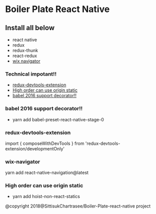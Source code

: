 # Boiler Plate React Native

## Install all below
* react native
* redux
* redux-thunk
* react-redux
* [wix navigator](#wix-navigator)

### Technical impotant!!
* [redux-devtools-extension](#redux-devtools-extension)
* [High order can use origin static](#high-order-can-use-origin-static)
* [babel 2016 support decorator!!](#babel-2016-support-decorator)

### babel 2016 support decorator!!
* yarn add babel-preset-react-native-stage-0

### redux-devtools-extension
import { composeWithDevTools } from 'redux-devtools-extension/developmentOnly'

### wix-navigator
yarn add react-native-navigation@latest

### High order can use origin static
* yarn add hoist-non-react-statics


@copyright 2018@SittisukChartrasee/Boiler-Plate-react-native project


